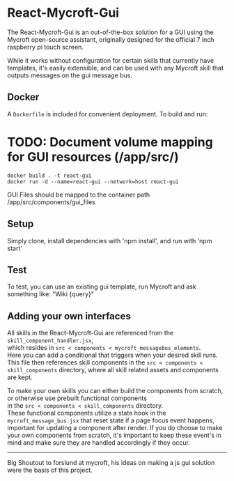 # React-Mycroft-Gui

The React-Mycroft-Gui is an out-of-the-box solution for a GUI using the Mycroft open-source assistant, originally designed for the official 7 inch raspberry pi touch screen.

While it works without configuration for certain skills that currently have templates, it's easily extensible, and can be used with any Mycroft skill that outputs messages on the gui message bus.

## Docker
A `Dockerfile` is included for convenient deployment. To build and run:
# TODO: Document volume mapping for GUI resources (/app/src/)
```shell
docker build . -t react-gui
docker run -d --name=react-gui --network=host react-gui
```
GUI Files should be mapped to the container path /app/src/components/gui_files

## Setup

Simply clone, install dependencies with 'npm install', and run with 'npm start'

## Test

To test, you can use an existing gui template, run Mycroft and ask something like:
"Wiki {query}"

## Adding your own interfaces

All skills in the React-Mycroft-Gui are referenced from the `skill_component_handler.jsx`,
<br> which resides in `src < components < mycroft_messagebus_elements`. <br>
Here you can add a conditional that triggers when your desired skill runs. <br>
This file then references skill components in the `src < components < skill_components` directory, where all skill related assets and components are kept.

To make your own skills you can either build the components from scratch, or otherwise use prebuilt functional components<br> in the `src < components < skill_components` directory. <br>
These functional components utilize a state hook in the `mycroft_message_bus.jsx` that reset state if a page focus event happens, important for updating a component after render.
If you do choose to make your own components from scratch, it's important to keep these event's in mind and make sure they are handled accordingly if they occur.

---

Big Shoutout to forslund at mycroft, his ideas on making a js gui solution were the basis of this project.
